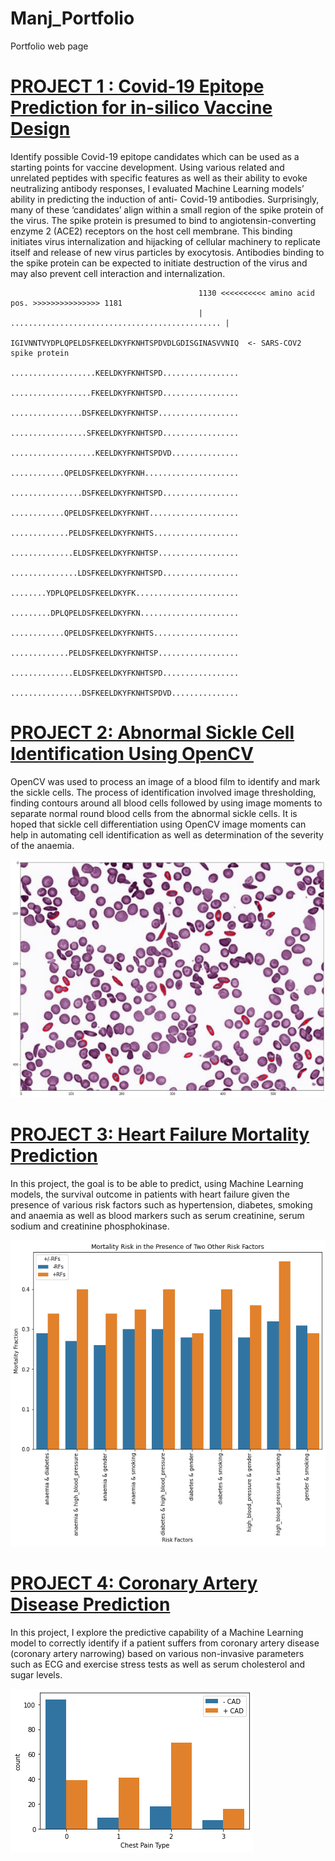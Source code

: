 # Manj_Portfolio
Portfolio web page
# [PROJECT 1 : Covid-19 Epitope Prediction for in-silico Vaccine Design](https://github.com/ManjWeerapura/python_projects/tree/main/Covid19_epitope_prediction_for_vaccine_development)
Identify possible Covid-19 epitope candidates which can be used as a starting points for vaccine development. Using various related and unrelated peptides with specific features as well as their ability to evoke neutralizing antibody responses, I evaluated Machine Learning models’ ability in predicting the induction of anti- Covid-19 antibodies.  Surprisingly, many of these ‘candidates’ align within a small region of the spike protein of the virus. The spike protein is presumed to bind to angiotensin-converting enzyme 2 (ACE2) receptors on the host cell membrane. This binding initiates virus internalization and hijacking of cellular machinery to replicate itself and release of new virus particles by exocytosis.  Antibodies binding to the spike protein can be expected to initiate destruction of the virus and may also prevent cell interaction and internalization.

                                              1130 <<<<<<<<<< amino acid pos. >>>>>>>>>>>>>>> 1181
                                              | ............................................... |
                                              IGIVNNTVYDPLQPELDSFKEELDKYFKNHTSPDVDLGDISGINASVVNIQ  <- SARS-COV2 spike protein
                                              ...................KEELDKYFKNHTSPD.................
                                              ..................FKEELDKYFKNHTSPD.................
                                              ................DSFKEELDKYFKNHTSP..................
                                              .................SFKEELDKYFKNHTSPD.................
                                              ...................KEELDKYFKNHTSPDVD...............
                                              ............QPELDSFKEELDKYFKNH.....................
                                              ................DSFKEELDKYFKNHTSPD.................
                                              ............QPELDSFKEELDKYFKNHT....................
                                              .............PELDSFKEELDKYFKNHTS...................
                                              ..............ELDSFKEELDKYFKNHTSP..................
                                              ...............LDSFKEELDKYFKNHTSPD.................
                                              ........YDPLQPELDSFKEELDKYFK.......................
                                              .........DPLQPELDSFKEELDKYFKN......................
                                              ............QPELDSFKEELDKYFKNHTS...................
                                              .............PELDSFKEELDKYFKNHTSP..................
                                              ..............ELDSFKEELDKYFKNHTSPD.................
                                              ................DSFKEELDKYFKNHTSPDVD...............


# [PROJECT 2: Abnormal Sickle Cell Identification Using OpenCV](https://github.com/ManjWeerapura/python_projects/tree/main/OpenCV_Sickle_cell_identification)
OpenCV was used to process an image of a blood film to identify and mark the sickle cells. The process of identification involved image thresholding, finding
contours around all blood cells followed by using image moments to separate normal round blood cells from the abnormal sickle cells. It is hoped that sickle cell differentiation 
using OpenCV image moments can help in automating cell identification as well as determination of the severity of the anaemia.

![](https://github.com/ManjWeerapura/Manj_Portfolio/blob/main/sickle_cell_rs.png)

# [PROJECT 3: Heart Failure Mortality Prediction](https://github.com/ManjWeerapura/python_projects/tree/main/Heart_Failure_Mortality_Prediction)
In this project, the goal is to be able to predict, using Machine Learning models, the survival outcome in patients with heart failure given the presence of various risk factors such as hypertension, diabetes, smoking and anaemia as well as blood markers such as serum creatinine, serum sodium and creatinine phosphokinase.

![](https://github.com/ManjWeerapura/Manj_Portfolio/blob/main/HF_mortality_risk.png)

# [PROJECT 4: Coronary Artery Disease Prediction](https://github.com/ManjWeerapura/python_projects/tree/main/Coronary_Artery_Disease_Prediction)
In this project, I explore the predictive capability of a Machine Learning model to correctly identify if a patient suffers from coronary artery disease (coronary artery narrowing) based on various non-invasive parameters such as ECG and exercise stress tests  as well as serum cholesterol and sugar levels.

![](https://github.com/ManjWeerapura/Manj_Portfolio/blob/main/Chest_pain_type.png)
